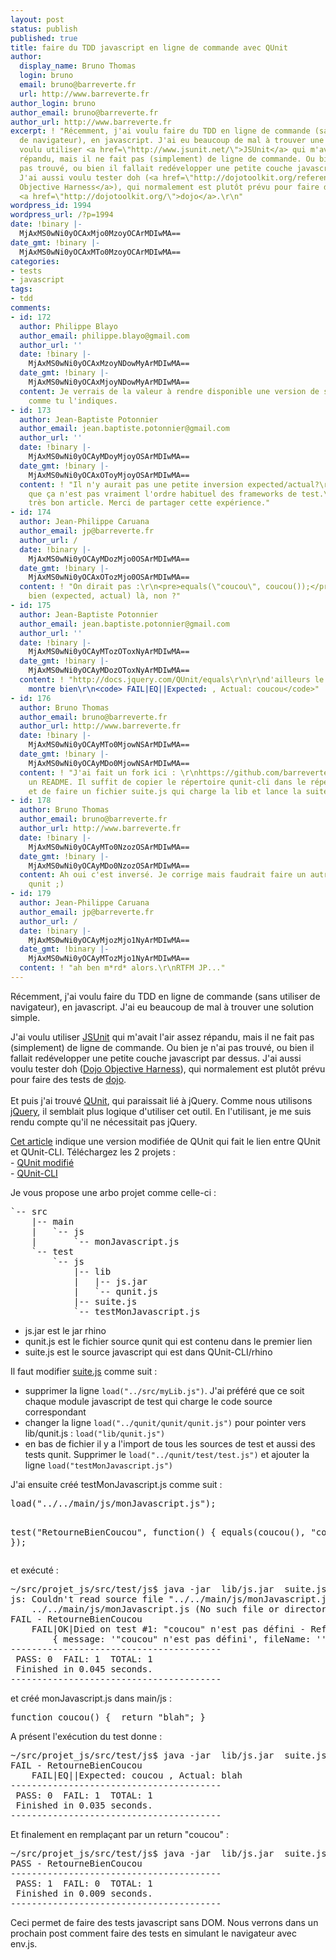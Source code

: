 ```yaml
---
layout: post
status: publish
published: true
title: faire du TDD javascript en ligne de commande avec QUnit
author:
  display_name: Bruno Thomas
  login: bruno
  email: bruno@barreverte.fr
  url: http://www.barreverte.fr
author_login: bruno
author_email: bruno@barreverte.fr
author_url: http://www.barreverte.fr
excerpt: ! "Récemment, j'ai voulu faire du TDD en ligne de commande (sans utiliser
  de navigateur), en javascript. J'ai eu beaucoup de mal à trouver une solution simple.\r\n\r\nJ'ai
  voulu utiliser <a href=\"http://www.jsunit.net/\">JSUnit</a> qui m'avait l'air assez
  répandu, mais il ne fait pas (simplement) de ligne de commande. Ou bien je n'ai
  pas trouvé, ou bien il fallait redévelopper une petite couche javascript par dessus.
  J'ai aussi voulu tester doh (<a href=\"http://dojotoolkit.org/reference-guide/util/doh.html\">Dojo
  Objective Harness</a>), qui normalement est plutôt prévu pour faire des tests de
  <a href=\"http://dojotoolkit.org/\">dojo</a>.\r\n"
wordpress_id: 1994
wordpress_url: /?p=1994
date: !binary |-
  MjAxMS0wNi0yOCAxMjo0MzoyOCArMDIwMA==
date_gmt: !binary |-
  MjAxMS0wNi0yOCAxMTo0MzoyOCArMDIwMA==
categories:
- tests
- javascript
tags:
- tdd
comments:
- id: 172
  author: Philippe Blayo
  author_email: philippe.blayo@gmail.com
  author_url: ''
  date: !binary |-
    MjAxMS0wNi0yOCAxMzoyNDowMyArMDIwMA==
  date_gmt: !binary |-
    MjAxMS0wNi0yOCAxMjoyNDowMyArMDIwMA==
  content: Je verrais de la valeur à rendre disponible une version de suite.js améliorée
    comme tu l'indiques.
- id: 173
  author: Jean-Baptiste Potonnier
  author_email: jean.baptiste.potonnier@gmail.com
  author_url: ''
  date: !binary |-
    MjAxMS0wNi0yOCAyMDoyMjoyOSArMDIwMA==
  date_gmt: !binary |-
    MjAxMS0wNi0yOCAxOToyMjoyOSArMDIwMA==
  content: ! "Il n'y aurait pas une petite inversion expected/actual?\r\nC'est vrai
    que ça n'est pas vraiment l'ordre habituel des frameworks de test.\r\n\r\nSinon
    très bon article. Merci de partager cette expérience."
- id: 174
  author: Jean-Philippe Caruana
  author_email: jp@barreverte.fr
  author_url: /
  date: !binary |-
    MjAxMS0wNi0yOCAyMDozMjo0OSArMDIwMA==
  date_gmt: !binary |-
    MjAxMS0wNi0yOCAxOTozMjo0OSArMDIwMA==
  content: ! "On dirait pas :\r\n<pre>equals(\"coucou\", coucou());</pre>\r\nc'est
    bien (expected, actual) là, non ?"
- id: 175
  author: Jean-Baptiste Potonnier
  author_email: jean.baptiste.potonnier@gmail.com
  author_url: ''
  date: !binary |-
    MjAxMS0wNi0yOCAyMTozOToxNyArMDIwMA==
  date_gmt: !binary |-
    MjAxMS0wNi0yOCAyMDozOToxNyArMDIwMA==
  content: ! "http://docs.jquery.com/QUnit/equals\r\n\r\nd'ailleurs le message le
    montre bien\r\n<code> FAIL|EQ||Expected: , Actual: coucou</code>"
- id: 176
  author: Bruno Thomas
  author_email: bruno@barreverte.fr
  author_url: http://www.barreverte.fr
  date: !binary |-
    MjAxMS0wNi0yOCAyMTo0MjowNSArMDIwMA==
  date_gmt: !binary |-
    MjAxMS0wNi0yOCAyMDo0MjowNSArMDIwMA==
  content: ! "J'ai fait un fork ici : \r\nhttps://github.com/barreverte/QUnit-CLI\r\n\r\nAvec
    un README. Il suffit de copier le répertoire qunit-cli dans le répertoire de test
    et de faire un fichier suite.js qui charge la lib et lance la suite."
- id: 178
  author: Bruno Thomas
  author_email: bruno@barreverte.fr
  author_url: http://www.barreverte.fr
  date: !binary |-
    MjAxMS0wNi0yOCAyMTo0NzozOSArMDIwMA==
  date_gmt: !binary |-
    MjAxMS0wNi0yOCAyMDo0NzozOSArMDIwMA==
  content: Ah oui c'est inversé. Je corrige mais faudrait faire un autre fork pour
    qunit ;)
- id: 179
  author: Jean-Philippe Caruana
  author_email: jp@barreverte.fr
  author_url: /
  date: !binary |-
    MjAxMS0wNi0yOCAyMjozMjo1NyArMDIwMA==
  date_gmt: !binary |-
    MjAxMS0wNi0yOCAyMTozMjo1NyArMDIwMA==
  content: ! "ah ben m*rd* alors.\r\nRTFM JP..."
---
```

<p>Récemment, j'ai voulu faire du TDD en ligne de commande (sans utiliser de navigateur), en javascript. J'ai eu beaucoup de mal à trouver une solution simple.</p>
<p>J'ai voulu utiliser <a href="http://www.jsunit.net/">JSUnit</a> qui m'avait l'air assez répandu, mais il ne fait pas (simplement) de ligne de commande. Ou bien je n'ai pas trouvé, ou bien il fallait redévelopper une petite couche javascript par dessus. J'ai aussi voulu tester doh (<a href="http://dojotoolkit.org/reference-guide/util/doh.html">Dojo Objective Harness</a>), qui normalement est plutôt prévu pour faire des tests de <a href="http://dojotoolkit.org/">dojo</a>.<br />
<a id="more"></a><a id="more-1994"></a><br />
Et puis j'ai trouvé <a href="http://docs.jquery.com/Qunit">QUnit</a>, qui paraissait lié à jQuery. Comme nous utilisons <a href="http://jquery.com/">jQuery</a>, il semblait plus logique d'utiliser cet outil. En l'utilisant, je me suis rendu compte qu'il ne nécessitait pas jQuery.</p>
<p><a href="http://twoguysarguing.wordpress.com/2010/11/26/qunit-cli-running-qunit-with-rhino/">Cet article</a> indique une version modifiée de QUnit qui fait le lien entre QUnit et QUnit-CLI. Téléchargez les 2 projets :<br />
- <a href="https://github.com/asynchrony/qunit/tree/consistent-checks">QUnit modifié</a><br />
- <a href="https://github.com/benjaminplee/QUnit-CLI">QUnit-CLI</a></p>
<p>Je vous propose une arbo projet comme celle-ci :</p>
<pre lang="sh">`-- src
    |-- main
    |   `-- js
    |       `-- monJavascript.js
    `-- test
        `-- js
            |-- lib
            |   |-- js.jar
            |   `-- qunit.js
            |-- suite.js
            `-- testMonJavascript.js</pre>
<ul>
<li>js.jar est le jar rhino</li>
<li>qunit.js est le fichier source qunit qui est contenu dans le premier lien</li>
<li>suite.js est le source javascript qui est dans QUnit-CLI/rhino</li>
</ul>
<p>Il faut modifier <a href="https://github.com/benjaminplee/QUnit-CLI/blob/master/rhino/suite.js">suite.js</a> comme suit :</p>
<ul>
<li>supprimer la ligne <code>load("../src/myLib.js")</code>. J'ai préféré que ce soit chaque module javascript de test qui charge le code source correspondant</li>
<li>changer la ligne <code>load("../qunit/qunit/qunit.js")</code> pour pointer vers lib/qunit.js : <code>load("lib/qunit.js")</code></li>
<li>en bas de fichier il y a l'import de tous les sources de test et aussi des tests qunit. Supprimer le <code>load("../qunit/test/test.js")</code> et ajouter la ligne <code>load("testMonJavascript.js")</code></li>
</ul>
<p>J'ai ensuite créé testMonJavascript.js comme suit :</p>
<pre lang="javascript">load("../../main/js/monJavascript.js");

test("RetourneBienCoucou", function() {
	equals(coucou(), "coucou");
});</pre>
<p>et exécuté :</p>
<pre>~/src/projet_js/src/test/js$ java -jar  lib/js.jar  suite.js
js: Couldn't read source file "../../main/js/monJavascript.js:
    ../../main/js/monJavascript.js (No such file or directory)".
FAIL - RetourneBienCoucou
    FAIL|OK|Died on test #1: "coucou" n'est pas défini - ReferenceError
        { message: '"coucou" n'est pas défini', fileName: '', lineNumber: 0 }|
----------------------------------------
 PASS: 0  FAIL: 1  TOTAL: 1
 Finished in 0.045 seconds.
----------------------------------------</pre>
<p>et créé monJavascript.js dans main/js :</p>
<pre lang="javascript">function coucou() {  return "blah"; }</pre>
<p>A présent l'exécution du test donne :</p>
<pre lang="bash">~/src/projet_js/src/test/js$ java -jar  lib/js.jar  suite.js
FAIL - RetourneBienCoucou
    FAIL|EQ||Expected: coucou , Actual: blah
----------------------------------------
 PASS: 0  FAIL: 1  TOTAL: 1
 Finished in 0.035 seconds.
----------------------------------------</pre>
<p>Et finalement en remplaçant par un return "coucou" :</p>
<pre lang="bash">~/src/projet_js/src/test/js$ java -jar  lib/js.jar  suite.js
PASS - RetourneBienCoucou
----------------------------------------
 PASS: 1  FAIL: 0  TOTAL: 1
 Finished in 0.009 seconds.
----------------------------------------</pre>
<p>Ceci permet de faire des tests javascript sans DOM. Nous verrons dans un prochain post comment faire des tests en simulant le navigateur avec env.js.</p>

